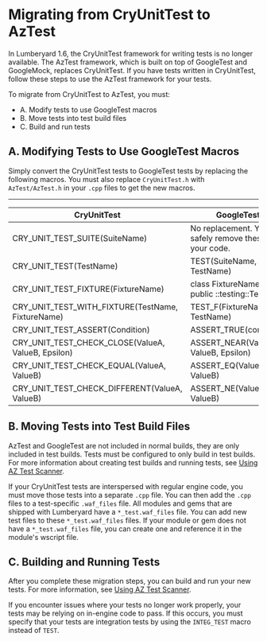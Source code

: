 # Migrating from CryUnitTest to AzTest<a name="lumberyard-migrating-1-6-aztest"></a>

In Lumberyard 1\.6, the CryUnitTest framework for writing tests is no longer available\. The AzTest framework, which is built on top of GoogleTest and GoogleMock, replaces CryUnitTest\. If you have tests written in CryUnitTest, follow these steps to use the AzTest framework for your tests\.

To migrate from CryUnitTest to AzTest, you must:
+ A\. Modify tests to use GoogleTest macros
+ B\. Move tests into test build files
+ C\. Build and run tests

## A\. Modifying Tests to Use GoogleTest Macros<a name="aztest-modify-tests-googletest-macros"></a>

Simply convert the CryUnitTest tests to GoogleTest tests by replacing the following macros\. You must also replace `CryUnitTest.h` with `AzTest/AzTest.h` in your `.cpp` files to get the new macros\.


****  

| CryUnitTest | GoogleTest | 
| --- | --- | 
| CRY\_UNIT\_TEST\_SUITE\(SuiteName\) | No replacement\. You can safely remove these from your code\. | 
| CRY\_UNIT\_TEST\(TestName\) | TEST\(SuiteName, TestName\) | 
| CRY\_UNIT\_TEST\_FIXTURE\(FixtureName\) | class FixtureName : public ::testing::Test | 
| CRY\_UNIT\_TEST\_WITH\_FIXTURE\(TestName, FixtureName\) | TEST\_F\(FixtureName, TestName\) | 
| CRY\_UNIT\_TEST\_ASSERT\(Condition\) | ASSERT\_TRUE\(condition\) | 
| CRY\_UNIT\_TEST\_CHECK\_CLOSE\(ValueA, ValueB, Epsilon\) | ASSERT\_NEAR\(ValueA, ValueB, Epsilon\) | 
| CRY\_UNIT\_TEST\_CHECK\_EQUAL\(ValueA, ValueB\) | ASSERT\_EQ\(ValueA, ValueB\) | 
| CRY\_UNIT\_TEST\_CHECK\_DIFFERENT\(ValueA, ValueB\) | ASSERT\_NE\(ValueA, ValueB\) | 

## B\. Moving Tests into Test Build Files<a name="aztest-move-tests-test-build-files"></a>

AzTest and GoogleTest are not included in normal builds, they are only included in test builds\. Tests must be configured to only build in test builds\. For more information about creating test builds and running tests, see [Using AZ Test Scanner](testing-aztestscanner.md)\.

If your CryUnitTest tests are interspersed with regular engine code, you must move those tests into a separate `.cpp` file\. You can then add the `.cpp` files to a test\-specific `.waf_files` file\. All modules and gems that are shipped with Lumberyard have a `*_test.waf_files` file\. You can add new test files to these `*_test.waf_files` files\. If your module or gem does not have a `*_test.waf_files` file, you can create one and reference it in the module's wscript file\.

## C\. Building and Running Tests<a name="aztest-build-run-tests"></a>

After you complete these migration steps, you can build and run your new tests\. For more information, see [Using AZ Test Scanner](testing-aztestscanner.md)\.

If you encounter issues where your tests no longer work properly, your tests may be relying on in\-engine code to pass\. If this occurs, you must specify that your tests are integration tests by using the `INTEG_TEST` macro instead of `TEST`\.